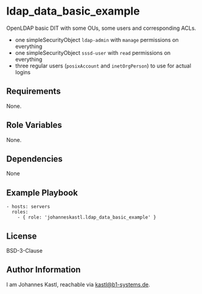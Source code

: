 ldap_data_basic_example
=========

OpenLDAP basic DIT with some OUs, some users and corresponding ACLs.

- one simpleSecurityObject `ldap-admin` with `manage` permissions on everything
- one simpleSecurityObject `sssd-user` with `read` permissions on everything
- three regular users (`posixAccount` and `inetOrgPerson`) to use for actual logins

Requirements
------------

None.

Role Variables
--------------

None.

Dependencies
------------

None

Example Playbook
----------------

    - hosts: servers
      roles:
        - { role: 'johanneskastl.ldap_data_basic_example' }

License
-------

BSD-3-Clause

Author Information
------------------

I am Johannes Kastl, reachable via kastl@b1-systems.de.
